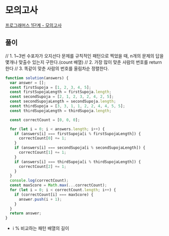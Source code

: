 # 모의고사

[프로그래머스 1단계 - 모의고사](https://programmers.co.kr/learn/courses/30/lessons/42840)

## 풀이

// 1. 1~3번 수포자가 오지선다 문제를 규칙적인 패턴으로 찍었을 때, n개의 문제의 답을 몇개나 맞출수 있는지 구한다.(count 배열)
// 2. 가장 많이 맞춘 사람의 번호를 return한다
// 3. 똑같이 맞춘 사람의 번호를 올림차순 정렬한다.

```javascript
function solution(answers) {
  var answer = [];
  const firstSupoja = [1, 2, 3, 4, 5];
  const firstSupojaLength = firstSupoja.length;
  const secondSupoja = [2, 1, 2, 3, 2, 4, 2, 5];
  const secondSupojaLength = secondSupoja.length;
  const thirdSupoja = [3, 3, 1, 1, 2, 2, 4, 4, 5, 5];
  const thirdSupojaLength = thirdSupoja.length;

  const correctCount = [0, 0, 0];

  for (let i = 0; i < answers.length; i++) {
    if (answers[i] === firstSupoja[i % firstSupojaLength]) {
      correctCount[0] += 1;
    }
    if (answers[i] === secondSupoja[i % secondSupojaLength]) {
      correctCount[1] += 1;
    }
    if (answers[i] === thirdSupoja[i % thirdSupojaLength]) {
      correctCount[2] += 1;
    }
  }
  console.log(correctCount);
  const maxScore = Math.max(...correctCount);
  for (let i = 0; i < correctCount.length; i++) {
    if (correctCount[i] === maxScore) {
      answer.push(i + 1);
    }
  }
  return answer;
}
```

- i % 비교하는 패턴 배열의 길이

